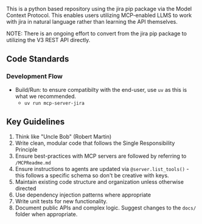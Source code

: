 This is a python based repository using the jira pip package via the Model Context Protocol. This enables users utilizing MCP-enabled LLMS to work with jira in natural language rather than learning the API themselves.

NOTE: There is an ongoing effort to convert from the jira pip package to utilizing the V3 REST API directly.

## Code Standards

### Development Flow
- Build/Run: to ensure compatibilty with the end-user, use `uv` as this is what we recommended.
  - `uv run mcp-server-jira`

## Key Guidelines
1. Think like "Uncle Bob" (Robert Martin)
2. Write clean, modular code that follows the Single Responsibility Principle
3. Ensure best-practices with MCP servers are followed by referring to `/MCPReadme.md`
4. Ensure instructions to agents are updated via `@server.list_tools()` - this follows a specific schema so don't be creative with keys.
5. Maintain existing code structure and organization unless otherwise directed
6. Use dependency injection patterns where appropriate
7. Write unit tests for new functionality.
8. Document public APIs and complex logic. Suggest changes to the `docs/` folder when appropriate.
